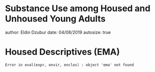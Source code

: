 Substance Use among Housed and Unhoused Young Adults
========================================================
author: Eldin Dzubur
date: 04/08/2019
autosize: true

Housed Descriptives (EMA)
========================================================







```
Error in eval(expr, envir, enclos) : object 'ema' not found
```
